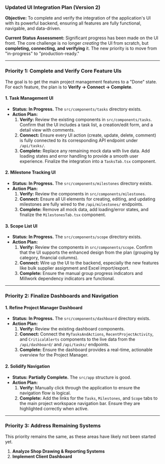 ### **Updated UI Integration Plan (Version 2)**

**Objective:** To complete and verify the integration of the application's UI with its powerful backend, ensuring all features are fully functional, navigable, and data-driven.

**Current Status Assessment:** Significant progress has been made on the UI front. The core challenge is no longer *creating* the UI from scratch, but **completing, connecting, and verifying** it. The new priority is to move from "in-progress" to "production-ready."

---

### **Priority 1: Complete and Verify Core Feature UIs**

The goal is to get the main project management features to a "Done" state. For each feature, the plan is to **Verify -> Connect -> Complete**.

#### **1. Task Management UI**

*   **Status:** **In Progress.** The `src/components/tasks` directory exists.
*   **Action Plan:**
    1.  **Verify:** Review the existing components in `src/components/tasks`. Confirm that the UI includes a task list, a creation/edit form, and a detail view with comments.
    2.  **Connect:** Ensure every UI action (create, update, delete, comment) is fully connected to its corresponding API endpoint under `/api/tasks/`.
    3.  **Complete:** Replace any remaining mock data with live data. Add loading states and error handling to provide a smooth user experience. Finalize the integration into a `TasksTab.tsx` component.

#### **2. Milestone Tracking UI**

*   **Status:** **In Progress.** The `src/components/milestones` directory exists.
*   **Action Plan:**
    1.  **Verify:** Review the components in `src/components/milestones`.
    2.  **Connect:** Ensure all UI elements for creating, editing, and updating milestones are fully wired to the `/api/milestones/` endpoints.
    3.  **Complete:** Remove all mock data, add loading/error states, and finalize the `MilestonesTab.tsx` component.

#### **3. Scope List UI**

*   **Status:** **In Progress.** The `src/components/scope` directory exists.
*   **Action Plan:**
    1.  **Verify:** Review the components in `src/components/scope`. Confirm that the UI supports the enhanced design from the plan (grouping by category, financial columns).
    2.  **Connect:** Wire up the UI to the backend, especially the new features like bulk supplier assignment and Excel import/export.
    3.  **Complete:** Ensure the manual group progress indicators and Millwork dependency indicators are functional.

---

### **Priority 2: Finalize Dashboards and Navigation**

#### **1. Refine Project Manager Dashboard**

*   **Status:** **In Progress.** The `src/components/dashboard` directory exists.
*   **Action Plan:**
    1.  **Verify:** Review the existing dashboard components.
    2.  **Connect:** Connect the `MyTasksAndActions`, `RecentProjectActivity`, and `CriticalAlerts` components to the live data from the `/api/dashboard/` and `/api/tasks/` endpoints.
    3.  **Complete:** Ensure the dashboard provides a real-time, actionable overview for the Project Manager.

#### **2. Solidify Navigation**

*   **Status:** **Partially Complete.** The `src/app` structure is good.
*   **Action Plan:**
    1.  **Verify:** Manually click through the application to ensure the navigation flow is logical.
    2.  **Complete:** Add the links for the `Tasks`, `Milestones`, and `Scope` tabs to the main project workspace navigation bar. Ensure they are highlighted correctly when active.

---

### **Priority 3: Address Remaining Systems**

This priority remains the same, as these areas have likely not been started yet.

1.  **Analyze Shop Drawing & Reporting Systems**
2.  **Implement Client Dashboard**